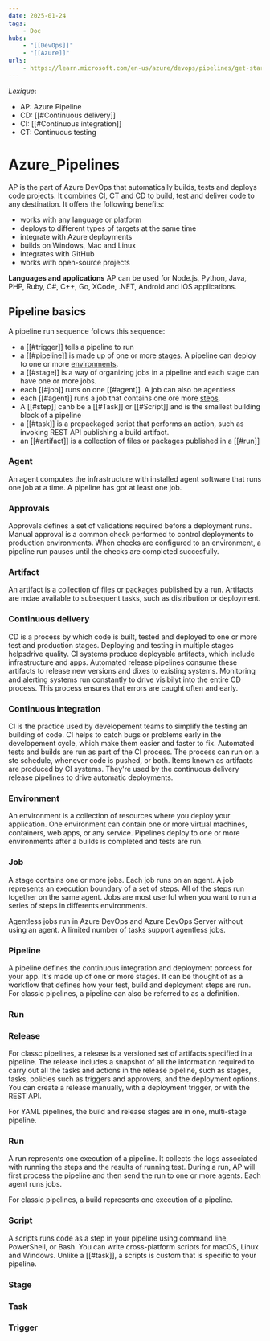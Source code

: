 ```yaml
---
date: 2025-01-24
tags:
    - Doc
hubs:
    - "[[DevOps]]"
    - "[[Azure]]"
urls:
    - https://learn.microsoft.com/en-us/azure/devops/pipelines/get-started/key-pipelines-concepts?view=azure-devops
---
```


*Lexique*:
- AP: Azure Pipeline
- CD: [[#Continuous delivery]]
- CI: [[#Continuous integration]] 
- CT: Continuous testing


# Azure_Pipelines 

AP is the part of Azure DevOps that automatically builds, tests and deploys code projects. It combines CI, CT and CD to build, test and deliver code to any destination.
It offers the following benefits:
- works with any language or platform
- deploys to different types of targets at the same time
- integrate with Azure deployments
- builds on Windows, Mac and Linux
- integrates with GitHub
- works with open-source projects

**Languages and applications**
AP can be used for Node.js, Python, Java, PHP, Ruby, C#, C++, Go, XCode, .NET, Android and iOS applications.


## Pipeline basics

A pipeline run sequence follows this sequence:
- a [[#trigger]] tells a pipeline to run
- a [[#pipeline]] is made up of one or more [stages](#Stage). A pipeline can deploy to one or more [environments](#Environment).
- a [[#stage]] is a way of organizing jobs in a pipeline and each stage can have one or more jobs.
- each [[#job]] runs on one [[#agent]]. A job can also be agentless
- each [[#agent]] runs a job that contains one ore more [steps](#Step).
- A [[#step]] canb be a [[#Task]] or [[#Script]] and is the smallest building block of a pipeline
- a [[#task]] is a prepackaged script that performs an action, such as invoking REST API publishing a build artifact.
- an [[#artifact]] is a collection of files or packages published in a [[#run]]


### Agent

An agent computes the infrastructure with installed agent software that runs one job at a time. A pipeline has got at least one job.

### Approvals

Approvals defines a set of validations required befors a deployment runs. Manual approval is a common check performed to control deployments to production environments.
When checks are configured to an environment, a pipeline run pauses until the checks are completed succesfully.

### Artifact

An artifact is a collection of files or packages published by a run. Artifacts are mdae available to subsequent tasks, such as distribution or deployment.

### Continuous delivery

CD is a process by which code is built, tested and deployed to one or more test and production stages. Deploying and testing in multiple stages helpsdrive quality.
CI systems produce deployable artifacts, which include infrastructure and apps. Automated release pipelines consume these artifacts to release new versions and dixes to existing systems. Monitoring and alerting systems run constantly to drive visibilyt into the entire CD process.
This process ensures that errors are caught often and early.

### Continuous integration

CI is the practice used by developement teams to simplify the testing an building of code. CI helps to catch bugs or problems early in the developement cycle, which make them easier and faster to fix.
Automated tests and builds are run as part of the CI process. The process can run on a ste schedule, whenever code is pushed, or both. Items known as artifacts are produced by CI systems. They're used by the continuous delivery release pipelines to drive automatic deployments.

### Environment

An environment is a collection of resources where you deploy your application. One environment can contain one or more virtual machines, containers, web apps, or any service.
Pipelines deploy to one or more environments after a builds is completed and tests are run.

### Job

A stage contains one or more jobs. Each job runs on an agent. A job represents an execution boundary of a set of steps. All of the steps run together on the same agent. Jobs are most userful when you want to run a series of steps in differents environments.

Agentless jobs run in Azure DevOps and Azure DevOps Server without using an agent. A limited number of tasks support agentless jobs.

### Pipeline

A pipeline defines the continuous integration and deployment porcess for your app. It's made up of one or more stages. It can be thought of as a workflow that defines how your test, build and deployment steps are run.
For classic pipelines, a pipeline can also be referred to as a definition.

### Run

### Release

For classc pipelines, a release is a versioned set of artifacts specified in a pipeline. The release includes a snapshot of all the information required to carry out all the tasks and actions in the release pipeline, such as stages, tasks, policies such as triggers and approvers, and the deployment options.
You can create a release manually, with a deployment trigger, or with the REST API.

For YAML pipelines, the build and release stages are in one, multi-stage pipeline.

### Run

A run represents one execution of a pipeline. It collects the logs associated with running the steps and the results of running test. During a run, AP will first process the pipeline and then send the run to one or more agents. Each agent runs jobs. 

For classic pipelines, a build represents one execution of a pipeline.

### Script

A scripts runs code as a step in your pipeline using command line, PowerShell, or Bash. You can write cross-platform scripts for macOS, Linux and Windows. Unlike a [[#task]], a scripts is custom that is specific to your pipeline.

### Stage


### Task

### Trigger

